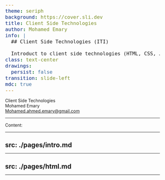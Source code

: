 ```yaml
---
theme: seriph
background: https://cover.sli.dev
title: Client Side Technologies
author: Mohamed Emary
info: |
  ## Client Side Technologies (ITI)

  Introduct to client side technologies (HTML, CSS, JavaScript).
class: text-center
drawings:
  persist: false
transition: slide-left
mdc: true
---
```


<style>
  h1{
    font-size: 45px !important;
    margin-top: 230px;
  }
  
  h2{
    margin-bottom: 10px;
  }

  pre, .slidev-code-wrapper{
    max-height: 100%;
    overflow: scroll;
  }
  
  pre *{
    font-size: 16px !important;
  }

  p, li, h1, h2, h3, h4, h5, h6{
    user-select: all !important;
  }

  .slidev-toc, .slidev-toc-list{
    max-height: 90%;
    overflow: scroll;
  }

  /* .slidev-layout{
    overflow: scroll
  } */

  blockquote{
    margin-top: 10px;
  }
</style>

<div class="text-5xl">Client Side Technologies</div>

<div class="text-l">Mohamed Emary</div>
<div class="text-sm">
  <a href="mailto:mohamed.ahmed.emary@gmail.com" target="_blank">
      <carbon:email /> Mohamed.ahmed.emary@gmail.com
    </a>
</div>

<div class="abs-br m-6 text-xl">
  <a href="https://github.com/MohamedEmary" target="_blank" class="slidev-icon-btn">
    <carbon:logo-github />
  </a>
  <a href="https://linkedin.com/in/MohamedEmary" target="_blank" class="slidev-icon-btn">
    <carbon:logo-linkedin />
  </a>
  <a href="mailto:mohamed.ahmed.emary@gmail.com" target="_blank" class="slidev-icon-btn">
    <carbon:email />
  </a>
</div>

---

<div class="text-4xl mb-3">Content:</div>

<toc  />

<!-- prettier-ignore-start -->

---
src: ./pages/intro.md
---



---
src: ./pages/html.md
---

<!-- prettier-ignore-end -->

---
